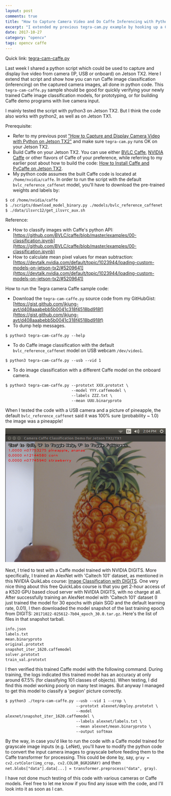 ```yaml
---
layout: post
comments: true
title: "How to Capture Camera Video and Do Caffe Inferencing with Python on Jetson TX2"
excerpt: "I extended my previous tegra-cam.py example by hooking up a Caffe image classification model into the video pipeline. The resulting code should be good for quickly verifying a newly trained Caffe image classification model, for prototyping, or for building Caffe demo programs with live camera input."
date: 2017-10-27
category: "opencv"
tags: opencv caffe
---
```


Quick link: [tegra-cam-caffe.py]( https://gist.github.com/jkjung-avt/d408aaabebb5b0041c318f4518bd918f)

Last week I shared a python script which could be used to capture and display live video from camera (IP, USB or onboard) on Jetson TX2. Here I extend that script and show how you can run Caffe image classification (inferencing) on the captured camera images, all done in python code. This `tegra-cam-caffe.py` sample should be good for quickly verifying your newly trained Caffe image classification models, for prototyping, or for building Caffe demo programs with live camera input.

I mainly tested the script with python3 on Jetson TX2. But I think the code also works with python2, as well as on Jetson TX1.

Prerequisite:

* Refer to my previous post ["How to Capture and Display Camera Video with Python on Jetson TX2"](https://jkjung-avt.github.io/tx2-camera-with-python/) and make sure `tegra-cam.py` runs OK on your Jetson TX2.
* Build Caffe on your Jetson TX2. You can use either [BVLC Caffe](https://github.com/BVLC/caffe), [NVIDIA Caffe](https://github.com/NVIDIA/caffe) or other flavors of Caffe of your preference, while referring to my earlier post about how to build the code: [How to Install Caffe and PyCaffe on Jetson TX2](https://jkjung-avt.github.io/caffe-on-tx2/).
* My python code assumes the built Caffe code is located at `/home/nvidia/caffe`. In order to run the script with the default `bvlc_reference_caffenet` model, you'll have to download the pre-trained weights and labels by:

```shell
$ cd /home/nvidia/caffe
$ ./scripts/download_model_binary.py ./models/bvlc_reference_caffenet
$ ./data/ilsvrc12/get_ilsvrc_aux.sh
```

Reference:

* How to classify images with Caffe's python API: [https://github.com/BVLC/caffe/blob/master/examples/00-classification.ipynb](https://github.com/BVLC/caffe/blob/master/examples/00-classification.ipynb)
* How to calculate mean pixel values for mean subtraction: [https://devtalk.nvidia.com/default/topic/1023944/loading-custom-models-on-jetson-tx2/#5209641](https://devtalk.nvidia.com/default/topic/1023944/loading-custom-models-on-jetson-tx2/#5209641)

How to run the Tegra camera Caffe sample code:

* Download the `tegra-cam-caffe.py` source code from my GitHubGist: [https://gist.github.com/jkjung-avt/d408aaabebb5b0041c318f4518bd918f](https://gist.github.com/jkjung-avt/d408aaabebb5b0041c318f4518bd918f)
* To dump help messages.

```shell
$ python3 tegra-cam-caffe.py --help
```

* To do Caffe image classification with the default `bvlc_reference_caffenet` model on USB webcam `/dev/video1`.

```shell
$ python3 tegra-cam-caffe.py --usb --vid 1
```

* To do image classification with a different Caffe model on the onboard camera.

```shell
$ python3 tegra-cam-caffe.py --prototxt XXX.prototxt \
                             --model YYY.caffemodel \
                             --labels ZZZ.txt \
                             --mean UUU.binaryproto
```

When I tested the code with a USB camera and a picture of pineapple, the default `bvlc_reference_caffenet` said it was 100% sure (probability ~ 1.0) the image was a pineapple!

![A pineapple picture shown to tegra-cam-caffe.py](/assets/2017-10-27-tx2-camera-caffe/pineapple.png)

Next, I tried to test with a Caffe model trained with NVIDIA DIGITS. More specifically, I trained an AlexNet with 'Caltech 101' dataset, as mentioned in this NVIDIA QuikLabs course: [Image Classification with DIGITS](https://nvidia.qwiklab.com/focuses/1579). One very nice thing about this free QuickLabs course is that you get 2-hour access of a K520 GPU based cloud server with NVIDIA DIGITS, with no charge at all. After successfully training an AlexNet model with 'Caltech 101' dataset (I just trained the model for 30 epochs with plain SGD and the default learning rate, 0.01), I then downloaded the model snapshot of the last training epoch from DIGITS: `20171022-025612-7b04_epoch_30.0.tar.gz`. Here's the list of files in that snapshot tarball.

```shell
info.json
labels.txt
mean.binaryproto
original.prototxt
snapshot_iter_1620.caffemodel
solver.prototxt
train_val.prototxt
```

I then verified this trained Caffe model with the following command. During training, the logs indicated this trained model has an accuracy at only around 67.5% (for classifying 101 classes of objects). When testing, I did find this model working poorly on many test images. But anyway I managed to get this model to classify a 'pegion' picture correctly.

```
$ python3 ./tegra-cam-caffe.py --usb --vid 1 --crop \
                               --prototxt alexnet/deploy.prototxt \
                               --model alexnet/snapshot_iter_1620.caffemodel \
                               --labels alexnet/labels.txt \
                               --mean alexnet/mean.binaryproto \
                               --output softmax
```

By the way, in case you'd like to run the code with a Caffe model trained for grayscale image inputs (e.g. LeNet), you'll have to modify the python code to convert the input camera images to grayscale before feeding them to the Caffe transformer for processing. This could be done by, say, `gray = cv2.cvtColor(img_crop, cv2.COLOR_BGR2GRAY)` and then `net.blobs["data"].data[...] = transformer.preprocess("data", gray)`.

I have not done much testing of this code with various cameras or Caffe models. Feel free to let me know if you find any issue with the code, and I'll look into it as soon as I can.

